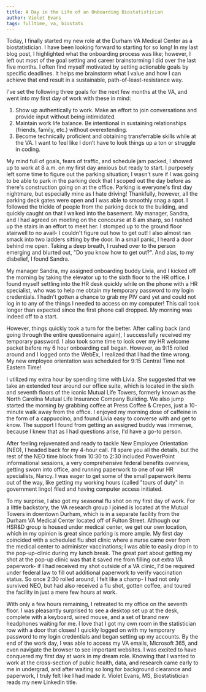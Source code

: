```yaml
---
title: A Day in the Life of an Onboarding Biostatistician
author: Violet Evans
tags: fulltime, va, biostats
---
```


Today, I finally started my new role at the Durham VA Medical Center as a biostatistician. I have been looking forward to starting for so long! In my last blog post, I highlighted what the onboarding process was like; however, I left out most of the goal setting and career brainstorming I did over the last five months. I often find myself motivated by setting actionable goals by specific deadlines. It helps me brainstorm what I value and how I can achieve that end result in a sustainable, path-of-least-resistance way. 

I've set the following three goals for the next few months at the VA, and went into my first day of work with these in mind:
1. Show up authentically to work. Make an effort to join conversations and provide input without being intimidated.
2. Maintain work life balance. Be intentional in sustaining relationships (friends, family, etc.) without overextending.
3. Become technically proficient and obtaining transferrable skills while at the VA. I want to feel like I don’t have to look things up a ton or struggle in coding.

My mind full of goals, fears of traffic, and schedule jam packed, I showed up to work at 8 a.m. on my first day anxious but ready to start. I purposely left some time to figure out the parking situation; I wasn't sure if I was going to be able to park in the parking deck that I scoped out the day before as there's construction going on at the office. Parking is everyone's first day nightmare, but especially mine as I hate driving! Thankfully, however, all the parking deck gates were open and I was able to smoothly snag a spot. I followed the trickle of people from the parking deck to the building, and quickly caught on that I walked into the basement. My manager, Sandra, and I had agreed on meeting on the concourse at 8 am sharp, so I rushed up the stairs in an effort to meet her. I stomped up to the ground floor stairwell to no avail- I couldn't figure out how to get out! I also almost ran smack into two ladders sitting by the door. In a small panic, I heard a door behind me open. Taking a deep breath, I rushed over to the person emerging and blurted out, "Do you know how to get out?". And alas, to my disbelief, I found Sandra.

My manager Sandra, my assigned onboarding buddy Livia, and I kicked off the morning by taking the elevator up to the sixth floor to the HR office. I found myself settling into the HR desk quickly while on the phone with a HR specialist, who was to help me obtain my temporary password to my login credentials. I hadn't gotten a chance to grab my PIV card yet and could not log in to any of the things I needed to access on my computer! This call took longer than expected since the first phone call dropped. My morning was indeed off to a start.

However, things quickly took a turn for the better. After calling back (and going through the entire questionnaire again), I successfully received my temporary password. I also took some time to look over my HR welcome packet before my 6 hour onboarding call began. However, as 9:15 rolled around and I logged onto the WebEx, I realized that I had the time wrong. My new employee orientation was scheduled for 9:15 Central Time not Eastern Time!

I utilized my extra hour by spending time with Livia. She suggested that we take an extended tour around our office suite, which is located in the sixth and seventh floors of the iconic Mutual Life Towers, formerly known as the North Carolina Mutual Life Insurance Company Building. We also jump started the morning by grabbing coffee at Press Coffee & Crepes, just a 10-minute walk away from the office. I enjoyed my morning dose of caffeine in the form of a cappuccino, and found Livia easy to converse with and get to know. The support I found from getting an assigned buddy was immense, because I knew that as I had questions arise, I'd have a go-to person. 

After feeling rejuvenated and ready to tackle New Employee Orientation (NEO), I headed back for my 4-hour call. I’ll spare you all the details, but the rest of the NEO time block from 10:30 to 2:30 included PowerPoint informational sessions, a very comprehensive federal benefits overview, getting sworn into office, and running paperwork to one of our HR specialists, Nancy. I was eager to get some of the small paperwork items out of the way, like getting my working hours (called "tours of duty" in government lingo) filed and having computer access initiated.

To my surprise, I also got my seasonal flu shot on my first day of work. For a little backstory, the VA research group I joined is located at the Mutual Towers in downtown Durham, which is in a separate facility from the Durham VA Medical Center located off of Fulton Street. Although our HSR&D group is housed under medical center, we get our own location, which in my opinion is great since parking is more ample. My first day coincided with a scheduled flu shot clinic where a nurse came over from the medical center to administer vaccinations; I was able to easily drop in to the pop-up-clinic during my lunch break. The great part about getting my shot at the pop-up clinic was that it saved me from filling out extra VA paperwork- if I had received my shot outside of a VA clinic, I'd be required under federal law to fill out additional paperwork to verify vaccination status. So once 2:30 rolled around, I felt like a champ- I had not only survived NEO, but had also received a flu shot, gotten coffee, and toured the facility in just a mere few hours at work.

With only a few hours remaining, I retreated to my office on the seventh floor. I was pleasantly surprised to see a desktop set up at the desk, complete with a keyboard, wired mouse, and a set of brand new headphones waiting for me. I love that I got my own room in the statistician row with a door that closes! I quickly logged on with my temporary password to my login credentials and began setting up my accounts. By the end of the work day, I was able to access my VA emails, Microsoft 365, and even navigate the browser to see important websites. I was excited to have conquered my first day at work in my dream role. Knowing that I wanted to work at the cross-section of public health, data, and research came early to me in undergrad, and after waiting so long for background clearance and paperwork, I truly felt like I had made it. Violet Evans, MS, Biostatistician reads my new LinkedIn title.